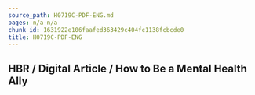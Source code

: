```yaml
---
source_path: H0719C-PDF-ENG.md
pages: n/a-n/a
chunk_id: 1631922e106faafed363429c404fc1138fcbcde0
title: H0719C-PDF-ENG
---
```

## HBR / Digital Article / How to Be a Mental Health Ally
